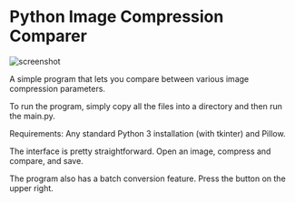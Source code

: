 # Python Image Compression Comparer

![screenshot](http://i.imgur.com/u6FaQut.png)

A simple program that lets you compare between various image compression parameters.

To run the program, simply copy all the files into a directory and then run the main.py.

Requirements: Any standard Python 3 installation (with tkinter) and Pillow.

The interface is pretty straightforward. Open an image, compress and compare, and save.

The program also has a batch conversion feature. Press the button on the upper right.